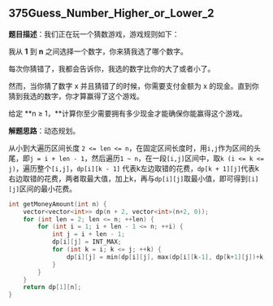 ## 375Guess_Number_Higher_or_Lower_2

**题目描述**：我们正在玩一个猜数游戏，游戏规则如下：

我从 **1** 到 **n** 之间选择一个数字，你来猜我选了哪个数字。

每次你猜错了，我都会告诉你，我选的数字比你的大了或者小了。

然而，当你猜了数字 x 并且猜错了的时候，你需要支付金额为 x 的现金。直到你猜到我选的数字，你才算赢得了这个游戏。

给定 **n ≥ 1，**计算你至少需要拥有多少现金才能确保你能赢得这个游戏。

**解题思路**：动态规划。

从小到大遍历区间长度 `2 <= len <= n`，在固定区间长度时，用`i,j`作为区间的头尾，即`j = i + len - 1`，然后遍历`1 ~ n`，在一段`[i,j]`区间中，取`k (i <= k <= j)`，遍历整个`[i,j]`，`dp[i][k - 1]` 代表k左边取错的花费，`dp[k + 1][j]`代表k右边取错的花费，两者取最大值，加上k，再与`dp[i][j]`取最小值，即可得到`[i][j]`区间的最小花费。

```c++
int getMoneyAmount(int n) {
    vector<vector<int>> dp(n + 2, vector<int>(n+2, 0));
    for (int len = 2; len <= n; ++len) {
        for (int i = 1; i + len - 1 <= n; ++i) {
            int j = i + len - 1;
            dp[i][j] = INT_MAX;
            for (int k = i; k <= j; ++k) {
                dp[i][j] = min(dp[i][j], max(dp[i][k-1], dp[k+1][j])+k);
            }
        }
    }
    return dp[1][n];
}
```


